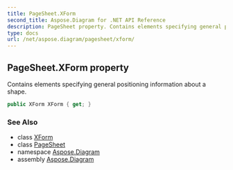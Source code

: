 ```yaml
---
title: PageSheet.XForm
second_title: Aspose.Diagram for .NET API Reference
description: PageSheet property. Contains elements specifying general positioning information about a shape
type: docs
url: /net/aspose.diagram/pagesheet/xform/
---
```

## PageSheet.XForm property

Contains elements specifying general positioning information about a shape.

```csharp
public XForm XForm { get; }
```

### See Also

* class [XForm](../../xform/)
* class [PageSheet](../)
* namespace [Aspose.Diagram](../../pagesheet/)
* assembly [Aspose.Diagram](../../../)


